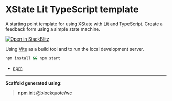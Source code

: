 # XState Lit TypeScript template

A starting point template for using XState with [Lit](https://lit.dev) and TypeScript. Create a feedback form using a simple state machine.

[![Open in StackBlitz](https://developer.stackblitz.com/img/open_in_stackblitz.svg)](https://stackblitz.com/github/oscarmarina/XstateController)

Using [Vite](https://vitejs.dev/) as a build tool and to run the local development server.

```bash
npm install && npm start
```

- [npm](https://www.npmjs.com/package/@blockquote-web-components/blockquote-controller-xstate)

<hr>

**Scaffold generated using**:

> [npm init @blockquote/wc](https://github.com/oscarmarina/create-wc)
